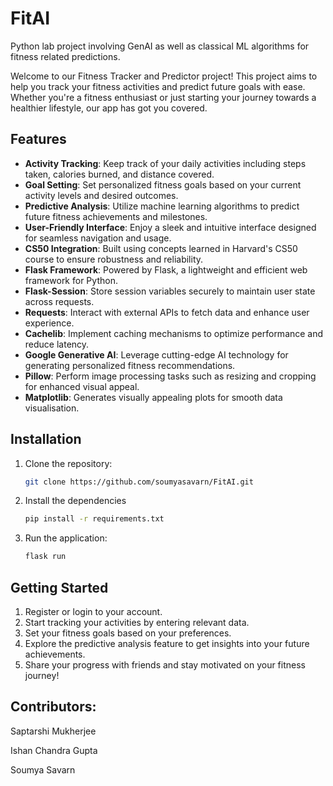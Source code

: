 # FitAI
Python lab project involving GenAI as well as classical ML algorithms for fitness related predictions.

Welcome to our Fitness Tracker and Predictor project! This project aims to help you track your fitness activities and predict future goals with ease. Whether you're a fitness enthusiast or just starting your journey towards a healthier lifestyle, our app has got you covered.

Features
--------
- **Activity Tracking**: Keep track of your daily activities including steps taken, calories burned, and distance covered.
- **Goal Setting**: Set personalized fitness goals based on your current activity levels and desired outcomes.
- **Predictive Analysis**: Utilize machine learning algorithms to predict future fitness achievements and milestones.
- **User-Friendly Interface**: Enjoy a sleek and intuitive interface designed for seamless navigation and usage.
- **CS50 Integration**: Built using concepts learned in Harvard's CS50 course to ensure robustness and reliability.
- **Flask Framework**: Powered by Flask, a lightweight and efficient web framework for Python.
- **Flask-Session**: Store session variables securely to maintain user state across requests.
- **Requests**: Interact with external APIs to fetch data and enhance user experience.
- **Cachelib**: Implement caching mechanisms to optimize performance and reduce latency.
- **Google Generative AI**: Leverage cutting-edge AI technology for generating personalized fitness recommendations.
- **Pillow**: Perform image processing tasks such as resizing and cropping for enhanced visual appeal.
- **Matplotlib**: Generates visually appealing plots for smooth data visualisation.

Installation
------------
1. Clone the repository:
   ```bash
   git clone https://github.com/soumyasavarn/FitAI.git

2. Install the dependencies
    ```bash
    pip install -r requirements.txt

3. Run the application:
    ```bash
    flask run

Getting Started
----------------
1. Register or login to your account.
2. Start tracking your activities by entering relevant data.
3. Set your fitness goals based on your preferences.
4. Explore the predictive analysis feature to get insights into your future achievements.
5. Share your progress with friends and stay motivated on your fitness journey!

Contributors:
-------------
Saptarshi Mukherjee

Ishan Chandra Gupta

Soumya Savarn
